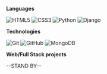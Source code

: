 

**Languages**


![HTML5](https://img.shields.io/badge/-HTML5-000000?style=flat&logo=HTML5)
![CSS3](https://img.shields.io/badge/css3-%231572B6.svg?style=flat&logo=white)
![Python](https://img.shields.io/badge/-Python-000000?style=flat&logo=python)
![Django](https://img.shields.io/badge/django-%23092E20.svg?style=flat&logo=django&logoColor=white)
 

**Technologies**

![Git](https://img.shields.io/badge/-Git-000000?style=flat&logo=git&logoColor=F05032)
![GitHub](https://img.shields.io/badge/-GitHub-000000?style=flat&logo=github&logoColor=FFFFFF)
![MongoDB](https://img.shields.io/badge/MongoDB-%234ea94b.svg?style=flat&logo=mongodb&logoColor=white)
<!-- wi*quL3fcV -->

**Web/Full Stack projects**

--STAND BY--




